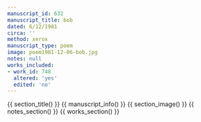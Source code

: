 ```yaml
---
manuscript_id: 632
manuscript_title: bob
dated: 6/12/1981
circa: ''
method: xerox
manuscript_type: poem
image: poem1981-12-06-bob.jpg
notes: null
works_included:
- work_id: 748
  altered: 'yes'
  edited: 'no'
---
```


{{ section_title() }}
{{ manuscript_info() }}
{{ section_image() }}
{{ notes_section() }}
{{ works_section() }}
